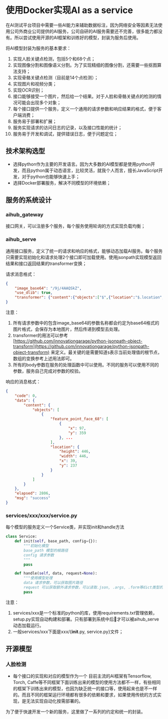 # 使用Docker实现AI as a service

在AI测试平台项目中需要一些AI能力来辅助数据标注，因为网络安全等因素无法使用公司外商业公司提供的AI服务，公司自研的AI服务需要还不完善，很多能力都没有。所以尝试使用开源的AI框架和训练好的模型，封装为服务后使用。

将AI模型封装为服务的基本要求：

1. 实现人脸关键点检测，包括5个和68个点；
2. 实现图像分割和图像语义分割。为了实现精细的图像分割，还需要一些抠图算法支持；
3. 实现骨骼关键点检测（目前是14个点检测）；
4. 实现图片和视频分类；
5. 实现OCR识别；
6. 接口能够接受一个图片，然后给一个结果。对于人脸和骨骼关键点的检测的情况可能会出现多个对象；
7. 每个接口提供一个服务，定义一个通用的请求参数和响应结果的格式，便于客户端消费；
8. 服务易于部署和扩展；
9. 服务实现请求的访问日志的记录，以及接口性能的统计；
10. 服务易于开发和调试，提供错误日志，便于问题定位；

## 技术架构选型

* 选择python作为主要的开发语言。因为大多数的AI模型都是使用python开发，而且python属于动态语言，比较灵活，就我个人而言，擅长JavaScript开发，对于python也能够快速上手；
* 选择Docker部署服务，解决不同模型的环境依赖；

## 服务的系统设计

### aihub_gateway

接口网关，可以注册多个服务，每个服务使用轮询的方式实现负载均衡；

### aihub_serve

通用接口服务，定义了统一的请求和响应的格式，能够动态加载AI服务。每个服务只需要实现初始化和请求处理2个接口即可加载使用。使用jsonpath实现模型返回结果和接口返回结果的transformer变换；

请求消息格式：

```json
{
	"image_base64": "/9j/4AAQSkZ",
	"use_dlib": true,
	"transformer": {"content":{"objects":["$",{"location":"$.location","feature_point_face_68":["$.faces",{"x":"$[0]","y":"$[1]"}]}]}}
}
```

注意：

1. 所有请求参数中的包含image_base64的参数名称都会约定为base64格式的图片格式，会保存为本地图片，然后传递到模型去处理。
2. transformer的用法可以参考 [https://github.com/innovationgarage/python-jsonpath-object-transform](https://github.com/innovationgarage/python-jsonpath-object-transform) 来定义。最关键的是需要知道`$`表示当前处理值的根节点，数组的变换参考上述用法即可。
3. 所有的body参数在服务的处理函数中可以使用。不同的服务可以使用不同的参数，服务自己完成对参数的校验。

响应的消息格式：

```json
{
    "code": 0,
    "data": {
        "content": {
            "objects": [
                {
                    "feature_point_face_68": [
                        {
                            "x": 97,
                            "y": 359
                        }, ...
                    ],
                    "location": {
                        "height": 446,
                        "width": 446,
                        "x": 39,
                        "y": 237
                    }
                }
            ]
        }
    },
    "elapsed": 2806,
    "msg": "success"
}
```

### services/xxx/xxx/service.py

每个模型的服务定义一个Service类，并实现init和handle方法

```python
class Service:
	def init(self, base_path, config={}):
		"""初始化模型
		base_path 模型的根路径
		config 请求参数
		"""
		pass

	def handle(self, data, request=None):
		"""使用模型处理
		data 请求参数，可以获取图片路径
		request 可以获取额外请求参数，可以读取.json, .args, .form等dict类型的值，需要自己判断空的情况"""
		pass
```

注意：

1. services/xxx是一个标准的python的库，使用requirements.txt管理依赖，setup.py实现自动构建和部署。只有部署到系统中后才可以被aihub_serve动态加载运行。
2. 一般services/xxx下面是xxx/{__init__.py, service.py}文件；

## 开源模型

### 人脸检测


* 每个接口的实现和对应的模型作为一个
目前主流的AI框架有Tensorflow, Torch, Caffe等不同框架下面训练出来的模型的使用方法都不一样，有些相同的框架下训练出来的模型，也因为缺乏统一的接口等，使用起来也是不一样的。而且不同的框架运行环境都有很多的依赖和要求，如果使用传统的方式实现，是无法实现自动化按需部署的。

为了便于快速开发一个新的服务，这里做了一系列的约定和统一的封装。